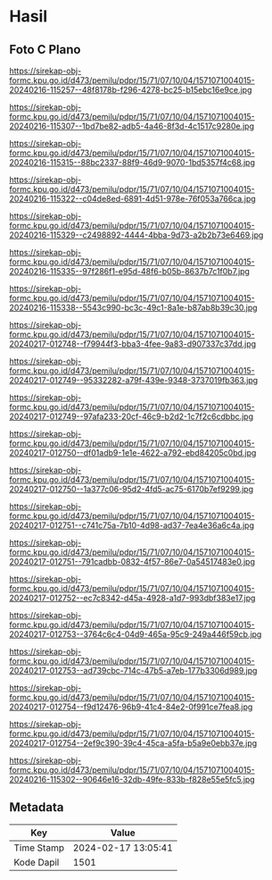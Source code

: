 # Hasil

## Foto C Plano

https://sirekap-obj-formc.kpu.go.id/d473/pemilu/pdpr/15/71/07/10/04/1571071004015-20240216-115257--48f8178b-f296-4278-bc25-b15ebc16e9ce.jpg

https://sirekap-obj-formc.kpu.go.id/d473/pemilu/pdpr/15/71/07/10/04/1571071004015-20240216-115307--1bd7be82-adb5-4a46-8f3d-4c1517c9280e.jpg

https://sirekap-obj-formc.kpu.go.id/d473/pemilu/pdpr/15/71/07/10/04/1571071004015-20240216-115315--88bc2337-88f9-46d9-9070-1bd5357f4c68.jpg

https://sirekap-obj-formc.kpu.go.id/d473/pemilu/pdpr/15/71/07/10/04/1571071004015-20240216-115322--c04de8ed-6891-4d51-978e-76f053a766ca.jpg

https://sirekap-obj-formc.kpu.go.id/d473/pemilu/pdpr/15/71/07/10/04/1571071004015-20240216-115329--c2498892-4444-4bba-9d73-a2b2b73e6469.jpg

https://sirekap-obj-formc.kpu.go.id/d473/pemilu/pdpr/15/71/07/10/04/1571071004015-20240216-115335--97f286f1-e95d-48f6-b05b-8637b7c1f0b7.jpg

https://sirekap-obj-formc.kpu.go.id/d473/pemilu/pdpr/15/71/07/10/04/1571071004015-20240216-115338--5543c990-bc3c-49c1-8a1e-b87ab8b39c30.jpg

https://sirekap-obj-formc.kpu.go.id/d473/pemilu/pdpr/15/71/07/10/04/1571071004015-20240217-012748--f79944f3-bba3-4fee-9a83-d907337c37dd.jpg

https://sirekap-obj-formc.kpu.go.id/d473/pemilu/pdpr/15/71/07/10/04/1571071004015-20240217-012749--95332282-a79f-439e-9348-3737019fb363.jpg

https://sirekap-obj-formc.kpu.go.id/d473/pemilu/pdpr/15/71/07/10/04/1571071004015-20240217-012749--97afa233-20cf-46c9-b2d2-1c7f2c6cdbbc.jpg

https://sirekap-obj-formc.kpu.go.id/d473/pemilu/pdpr/15/71/07/10/04/1571071004015-20240217-012750--df01adb9-1e1e-4622-a792-ebd84205c0bd.jpg

https://sirekap-obj-formc.kpu.go.id/d473/pemilu/pdpr/15/71/07/10/04/1571071004015-20240217-012750--1a377c06-95d2-4fd5-ac75-6170b7ef9299.jpg

https://sirekap-obj-formc.kpu.go.id/d473/pemilu/pdpr/15/71/07/10/04/1571071004015-20240217-012751--c741c75a-7b10-4d98-ad37-7ea4e36a6c4a.jpg

https://sirekap-obj-formc.kpu.go.id/d473/pemilu/pdpr/15/71/07/10/04/1571071004015-20240217-012751--791cadbb-0832-4f57-86e7-0a54517483e0.jpg

https://sirekap-obj-formc.kpu.go.id/d473/pemilu/pdpr/15/71/07/10/04/1571071004015-20240217-012752--ec7c8342-d45a-4928-a1d7-993dbf383e17.jpg

https://sirekap-obj-formc.kpu.go.id/d473/pemilu/pdpr/15/71/07/10/04/1571071004015-20240217-012753--3764c6c4-04d9-465a-95c9-249a446f59cb.jpg

https://sirekap-obj-formc.kpu.go.id/d473/pemilu/pdpr/15/71/07/10/04/1571071004015-20240217-012753--ad739cbc-714c-47b5-a7eb-177b3306d989.jpg

https://sirekap-obj-formc.kpu.go.id/d473/pemilu/pdpr/15/71/07/10/04/1571071004015-20240217-012754--f9d12476-96b9-41c4-84e2-0f991ce7fea8.jpg

https://sirekap-obj-formc.kpu.go.id/d473/pemilu/pdpr/15/71/07/10/04/1571071004015-20240217-012754--2ef9c390-39c4-45ca-a5fa-b5a9e0ebb37e.jpg

https://sirekap-obj-formc.kpu.go.id/d473/pemilu/pdpr/15/71/07/10/04/1571071004015-20240216-115302--90646e16-32db-49fe-833b-f828e55e5fc5.jpg


## Metadata

| Key        | Value               |
| ---------- | ------------------- |
| Time Stamp | 2024-02-17 13:05:41 |
| Kode Dapil | 1501                |



